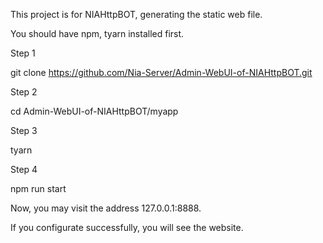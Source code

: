 This project is for NIAHttpBOT, generating the static web file.

You should have npm, tyarn installed first.

Step 1

git clone https://github.com/Nia-Server/Admin-WebUI-of-NIAHttpBOT.git

Step 2

cd Admin-WebUI-of-NIAHttpBOT/myapp

Step 3

tyarn

Step 4

npm run start

Now, you may visit the address 127.0.0.1:8888.

If you configurate successfully, you will see the website.
